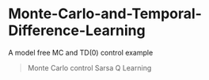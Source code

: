 # Monte-Carlo-and-Temporal-Difference-Learning

A model free MC and TD(0) control example

> Monte Carlo control
> Sarsa
> Q Learning